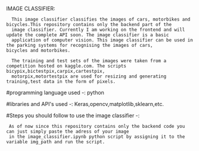 IMAGE CLASSIFIER:
      
      This image classifier classifies the images of cars, motorbikes and bicycles.This repository contains only the backend part of the 
      image classifier. Currently I am working on the frontend and will update the complete API soon. The image classifier is a basic 
      application of computer vision. This image classifier can be used in the parking systems for recognising the images of cars,               bicycles and motorbikes.

      The training and test sets of the images were taken from a competition hosted on kaggle.com. The scripts bicypix,bictestpix,carpix,cartestpix,
      motorpix,motortestpix are used for resizing and generating training,test data in the form of pixels.
       
        
 #programming language used -: python
      
 #libraries and API's used -: Keras,opencv,matplotlib,sklearn,etc.


 
  #Steps you should follow to use the image classifier -:
                        
     As of now since this repository contains only the backend code you can just simply paste the adress of your image
     in the image_classifier.ipynb python script by assigning it to the variable img_path and run the script.
    

        
